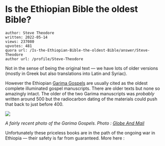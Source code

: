 # Is the Ethiopian Bible the oldest Bible?

	author: Steve Theodore
	written: 2022-05-14
	views: 237080
	upvotes: 481
	quora url: /Is-the-Ethiopian-Bible-the-oldest-Bible/answer/Steve-Theodore
	author url: /profile/Steve-Theodore


Not in the sense of being the original text — we have lots of older versions (mostly in Greek but also translations into Latin and Syriac).

However the Ethiopian [Garima Gospels](http://www.ethiopianheritagefund.org/complete-project-1-the-garima-gospels-in-context-new-copy) are usually cited as the oldest complete illuminated gospel manuscripts. There are older texts but none so amazingly intact. The older of the two Garima manuscripts was _probably_  written around 500 but the radiocarbon dating of the materials could push that back to just before 400.

![](https://qph.cf2.quoracdn.net/main-qimg-c74faba0d0f32f2282274988326af8fe-lq)

_A fairly recent photo of the Garima Gospels. Photo :_ _[Globe And Mail](https://www.theglobeandmail.com/world/article-where-are-the-garima-gospels-in-ethiopia-scholars-fear-the-worst-for/)_ 

Unfortunately these priceless books are in the path of the ongoing war in Ethiopia — their safety is far from guaranteed. More here :



